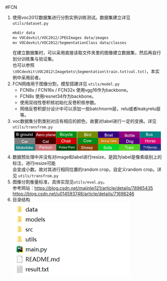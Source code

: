 #FCN  
1. 使用voc2012数据集进行分割实例训练测试。数据集建立详见 `utils/dataset.py`  
    ```
    mkdir data
    mv VOCdevkit/VOC2012/JPEGImages data/images
    mv VOCdevkit/VOC2012/SegmentationClass data/classes
    ```
    在建立数据集时，可以采用直接读取文件夹里的图像建立数据集，然后再自行划分训练集与验证集。  
    也可以参照 `\VOCdevkit\VOC2012\ImageSets\Segmentation\train.txt(val.txt)`，本实例中采用前者。  
2. FCN网络用于图像分割，模型搭建详见 `utils/model.py`  
    + FCN8x / FCN16x / FCN32x 使用vgg16作为backbone。  
    + FCN8s 使用resnet34作为backbone。 
    + 使用双线性卷积核初始化反卷积核参数。   
    + 网络反卷积部分设计中可以添加一些batchnorm层，relu或者leakyrelu层等。 
3. voc数据集分割类别对应有相应的颜色，故要对label进行一定的变换。详见 `utils/transfrom.py`  
    ![类别与颜色对应图](./src/0.png)
4. 数据预处理中并没有对image和label进行resize，是因为label是像素级别上的标注，进行resize可能  
    会变成小数。故对其进行相同位置的random crop，自定义random crop。详见 `utils/transfrom.py`  
5. 图像分割衡量标准，具体实现见`utils/eval.py`。  
    参考网站：https://blog.csdn.net/majinlei121/article/details/78965435  
             https://blog.csdn.net/u014593748/article/details/71698246  
6. 目录结构  
    ![目录](./src/1.png)
